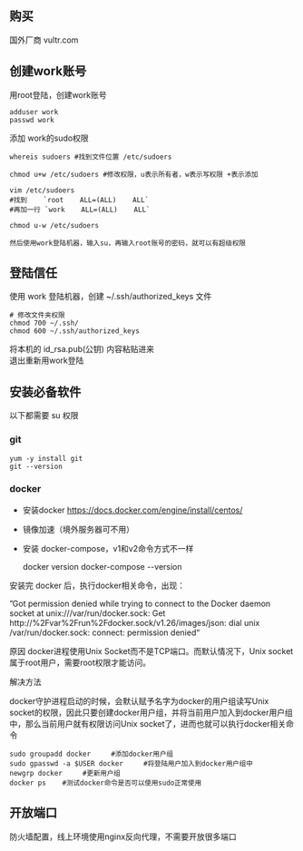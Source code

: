 ## 购买
国外厂商 vultr.com

## 创建work账号
用root登陆，创建work账号

    adduser work
    passwd work

添加 work的sudo权限

    whereis sudoers #找到文件位置 /etc/sudoers

    chmod u+w /etc/sudoers #修改权限，u表示所有者，w表示写权限 +表示添加

    vim /etc/sudoers
    #找到    `root    ALL=(ALL)    ALL`
    #再加一行 `work    ALL=(ALL)    ALL`

    chmod u-w /etc/sudoers

    然后使用work登陆机器，输入su，再输入root账号的密码，就可以有超级权限

## 登陆信任
使用 work 登陆机器，创建 ~/.ssh/authorized_keys 文件

    # 修改文件夹权限
    chmod 700 ~/.ssh/
    chmod 600 ~/.ssh/authorized_keys

将本机的 id_rsa.pub(公钥) 内容粘贴进来  
退出重新用work登陆
    

## 安装必备软件
以下都需要 su 权限 

### git
    yum -y install git 
    git --version

### docker
- 安装docker https://docs.docker.com/engine/install/centos/
- 镜像加速（境外服务器可不用）
- 安装 docker-compose，v1和v2命令方式不一样

    docker version
    docker-compose --version

安装完 docker 后，执行docker相关命令，出现：

”Got permission denied while trying to connect to the Docker daemon socket at unix:///var/run/docker.sock: Get http://%2Fvar%2Frun%2Fdocker.sock/v1.26/images/json: dial unix /var/run/docker.sock: connect: permission denied“

原因
docker进程使用Unix Socket而不是TCP端口。而默认情况下，Unix socket属于root用户，需要root权限才能访问。

解决方法

docker守护进程启动的时候，会默认赋予名字为docker的用户组读写Unix socket的权限，因此只要创建docker用户组，并将当前用户加入到docker用户组中，那么当前用户就有权限访问Unix socket了，进而也就可以执行docker相关命令

    sudo groupadd docker     #添加docker用户组
    sudo gpasswd -a $USER docker     #将登陆用户加入到docker用户组中
    newgrp docker     #更新用户组
    docker ps    #测试docker命令是否可以使用sudo正常使用

## 开放端口
防火墙配置，线上环境使用nginx反向代理，不需要开放很多端口


    




